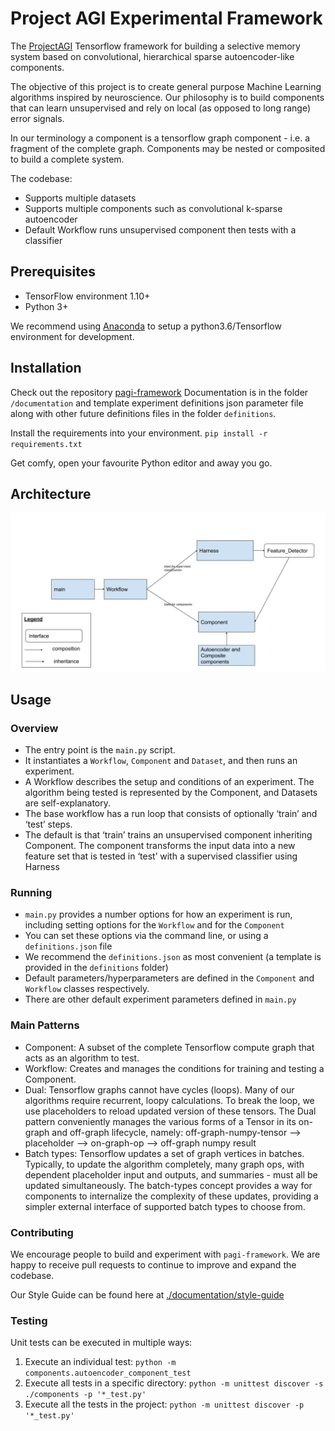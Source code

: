 # Project AGI Experimental Framework

The [ProjectAGI](https://agi.io) Tensorflow framework for building a selective memory system based on convolutional, 
hierarchical sparse autoencoder-like components.

The objective of this project is to create general purpose Machine Learning algorithms inspired by neuroscience.
Our philosophy is to build components that can learn unsupervised and rely on local (as opposed to long range) 
error signals. 

In our terminology a component is a tensorflow graph component - i.e. a fragment of the complete graph. Components may be nested or composited to build a complete system.

The codebase:
- Supports multiple datasets
- Supports multiple components such as convolutional k-sparse autoencoder
- Default Workflow runs unsupervised component then tests with a classifier

## Prerequisites
- TensorFlow environment 1.10+
- Python 3+

We recommend using [Anaconda](https://www.anaconda.com/) to setup a python3.6/Tensorflow environment for development.

## Installation
Check out the repository [pagi-framework](https://github.com/ProjectAGI/pagi-framework)
Documentation is in the folder `/documentation` and template experiment definitions json parameter 
file along with other future definitions files in the folder `definitions`.

Install the requirements into your environment.
`pip install -r requirements.txt`

Get comfy, open your favourite Python editor and away you go.

## Architecture
![architecture diagram](./documentation/architecture.png)

## Usage

### Overview
- The entry point is the `main.py` script.
- It instantiates a `Workflow`, `Component` and `Dataset`, and then runs an experiment.
- A Workflow describes the setup and conditions of an experiment. The algorithm being tested is represented by the Component, and Datasets are self-explanatory.
- The base workflow has a run loop that consists of optionally ‘train’ and ‘test’ steps. 
- The default is that ‘train’ trains an unsupervised component inheriting Component. The component transforms the input data into a new feature set that is tested in ‘test’ with a supervised classifier using Harness

### Running
- `main.py` provides a number options for how an experiment is run, including setting options for the `Workflow` and for the `Component`
- You can set these options via the command line, or using a `definitions.json` file
- We recommend the `definitions.json` as most convenient (a template is provided in the `definitions` folder)
- Default parameters/hyperparameters are defined in the `Component` and `Workflow` classes respectively.
- There are other default experiment parameters defined in `main.py`

### Main Patterns
- Component: A subset of the complete Tensorflow compute graph that acts as an algorithm to test.
- Workflow: Creates and manages the conditions for training and testing a Component.
- Dual: Tensorflow graphs cannot have cycles (loops). Many of our algorithms require recurrent, loopy calculations. To break the loop, we use placeholders to reload updated version of these tensors. The Dual pattern conveniently manages the various forms of a Tensor in its on-graph and off-graph lifecycle, namely: off-graph-numpy-tensor --> placeholder --> on-graph-op --> off-graph numpy result
- Batch types: Tensorflow updates a set of graph vertices in batches. Typically, to update the algorithm completely, many graph ops, with dependent placeholder input and outputs, and summaries - must all be updated simultaneously. The batch-types concept provides a way for components to internalize the complexity of these updates, providing a simpler external interface of supported batch types to choose from.

### Contributing
We encourage people to build and experiment with `pagi-framework`. We are happy to receive pull requests to continue to improve and expand the codebase.

Our Style Guide can be found here at [./documentation/style-guide](./documentation/style-guide/README.md)

### Testing
Unit tests can be executed in multiple ways:

1. Execute an individual test: `python -m components.autoencoder_component_test`
2. Execute all tests in a specific directory: `python -m unittest discover -s ./components -p '*_test.py'`
3. Execute all the tests in the project: `python -m unittest discover -p '*_test.py'`

